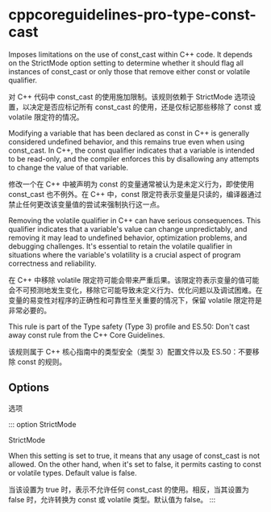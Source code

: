 # cppcoreguidelines-pro-type-const-cast

Imposes limitations on the use of const_cast within C++ code. It depends on the StrictMode option setting to determine whether it should flag all instances of const_cast or only those that remove either const or volatile qualifier.

对 C++ 代码中 const_cast 的使用施加限制。该规则依赖于 StrictMode 选项设置，以决定是否应标记所有 const_cast 的使用，还是仅标记那些移除了 const 或 volatile 限定符的情况。

Modifying a variable that has been declared as const in C++ is generally considered undefined behavior, and this remains true even when using const_cast. In C++, the const qualifier indicates that a variable is intended to be read-only, and the compiler enforces this by disallowing any attempts to change the value of that variable.

修改一个在 C++ 中被声明为 const 的变量通常被认为是未定义行为，即使使用 const_cast 也不例外。在 C++ 中，const 限定符表示变量是只读的，编译器通过禁止任何更改该变量值的尝试来强制执行这一点。

Removing the volatile qualifier in C++ can have serious consequences. This qualifier indicates that a variable's value can change unpredictably, and removing it may lead to undefined behavior, optimization problems, and debugging challenges. It's essential to retain the volatile qualifier in situations where the variable's volatility is a crucial aspect of program correctness and reliability.

在 C++ 中移除 volatile 限定符可能会带来严重后果。该限定符表示变量的值可能会不可预测地发生变化，移除它可能导致未定义行为、优化问题以及调试困难。在变量的易变性对程序的正确性和可靠性至关重要的情况下，保留 volatile 限定符是非常必要的。

This rule is part of the Type safety (Type 3) profile and ES.50: Don't cast away const rule from the C++ Core Guidelines.

该规则属于 C++ 核心指南中的类型安全（类型 3）配置文件以及 ES.50：不要移除 const 的规则。

## Options

选项

::: option
StrictMode

StrictMode

When this setting is set to true, it means that any usage of const_cast is not allowed. On the other hand, when it's set to false, it permits casting to const or volatile types. Default value is false.

当该设置为 true 时，表示不允许任何 const_cast 的使用。相反，当其设置为 false 时，允许转换为 const 或 volatile 类型。默认值为 false。
:::
